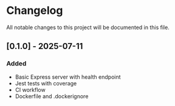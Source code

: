 # Changelog

All notable changes to this project will be documented in this file.

## [0.1.0] - 2025-07-11
### Added
- Basic Express server with health endpoint
- Jest tests with coverage
- CI workflow
- Dockerfile and .dockerignore
